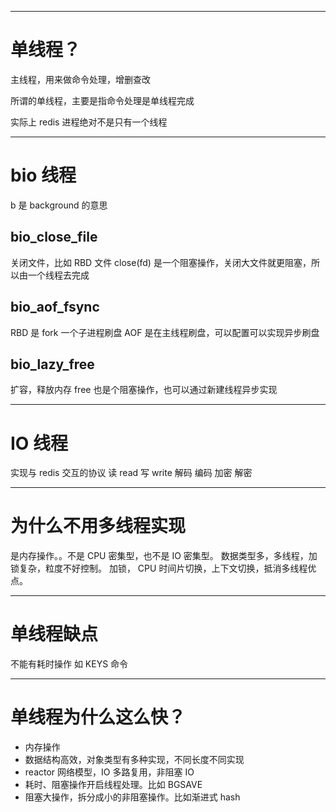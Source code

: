 ___
# 单线程？
主线程，用来做命令处理，增删查改

所谓的单线程，主要是指命令处理是单线程完成

实际上 redis 进程绝对不是只有一个线程

___
# bio 线程
b 是 background 的意思

## bio_close_file
关闭文件，比如 RBD 文件
close(fd) 是一个阻塞操作，关闭大文件就更阻塞，所以由一个线程去完成

## bio_aof_fsync
RBD 是 fork 一个子进程刷盘
AOF 是在主线程刷盘，可以配置可以实现异步刷盘

## bio_lazy_free
扩容，释放内存 free 也是个阻塞操作，也可以通过新建线程异步实现

___
# IO 线程
实现与 redis 交互的协议
读 read
写 write
解码
编码
加密
解密

___
# 为什么不用多线程实现
是内存操作。。不是 CPU 密集型，也不是 IO 密集型。
数据类型多，多线程，加锁复杂，粒度不好控制。
加锁， CPU 时间片切换，上下文切换，抵消多线程优点。

___
# 单线程缺点
不能有耗时操作
如 KEYS 命令

___
# 单线程为什么这么快？
- 内存操作
- 数据结构高效，对象类型有多种实现，不同长度不同实现
- reactor 网络模型，IO 多路复用，非阻塞 IO
- 耗时、阻塞操作开启线程处理。比如 BGSAVE
- 阻塞大操作，拆分成小的非阻塞操作。比如渐进式 hash

